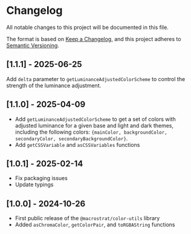# Changelog

All notable changes to this project will be documented in this file.

The format is based on [Keep a Changelog](https://keepachangelog.com/en/1.0.0/),
and this project adheres to
[Semantic Versioning](https://semver.org/spec/v2.0.0.html).

## [1.1.1] - 2025-06-25

Add `delta` parameter to `getLuminanceAdjustedColorScheme` to control the
strength of the luminance adjustment.

## [1.1.0] - 2025-04-09

- Add `getLuminanceAdjustedColorScheme` to get a set of colors with adjusted
  luminance for a given base and light and dark themes, including the following
  colors:
  `{mainColor, backgroundColor, secondaryColor, secondaryBackgroundColor}`.
- Add `getCSSVariable` and `asCSSVariables` functions

## [1.0.1] - 2025-02-14

- Fix packaging issues
- Update typings

## [1.0.0] - 2024-10-26

- First public release of the `@macrostrat/color-utils` library
- Added `asChromaColor`, `getColorPair`, and `toRGBAString` functions
